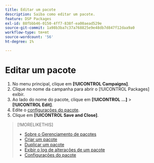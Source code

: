 ```yaml
---
title: Editar um pacote
description: Saiba como editar um pacote.
feature: DSP Packages
exl-id: 88fbbb46-0150-4ff7-838f-ea00aead529e
source-git-commit: 1a98b3ba7c37a768825e9e48db7d847f12daa9a0
workflow-type: tm+mt
source-wordcount: '56'
ht-degree: 1%

---
```


# Editar um pacote

1. No menu principal, clique em **[!UICONTROL Campaigns]**.
1. Clique no nome da campanha para abrir o [!UICONTROL Packages] exibir.
1. Ao lado do nome do pacote, clique em  **[!UICONTROL ...]** > **[!UICONTROL Edit]**.
1. Edite o [configurações do pacote](package-settings.md).
1. Clique em **[!UICONTROL Save and Close]**.

>[!MORELIKETHIS]
>
>* [Sobre o Gerenciamento de pacotes](package-about.md)
>* [Criar um pacote](package-create.md)
>* [Duplicar um pacote](package-duplicate.md)
>* [Exibir o log de alterações de um pacote](package-change-log.md)
>* [Configurações do pacote](package-settings.md)

